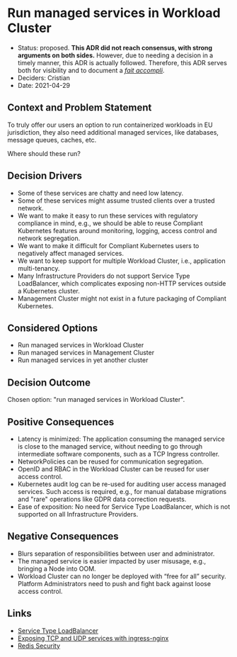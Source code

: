# Run managed services in Workload Cluster

- Status: proposed. **This ADR did not reach consensus, with strong arguments on both sides.** However, due to needing a decision in a timely manner, this ADR is actually followed. Therefore, this ADR serves both for visibility and to document a _[fait accompli](https://en.wikipedia.org/wiki/Glossary_of_French_expressions_in_English#F)_.
- Deciders: Cristian
- Date: 2021-04-29

## Context and Problem Statement

To truly offer our users an option to run containerized workloads in EU jurisdiction, they also need additional managed services, like databases, message queues, caches, etc.

Where should these run?

## Decision Drivers

- Some of these services are chatty and need low latency.
- Some of these services might assume trusted clients over a trusted network.
- We want to make it easy to run these services with regulatory compliance in mind, e.g., we should be able to reuse Compliant Kubernetes features around monitoring, logging, access control and network segregation.
- We want to make it difficult for Compliant Kubernetes users to negatively affect managed services.
- We want to keep support for multiple Workload Cluster, i.e., application multi-tenancy.
- Many Infrastructure Providers do not support Service Type LoadBalancer, which complicates exposing non-HTTP services outside a Kubernetes cluster.
- Management Cluster might not exist in a future packaging of Compliant Kubernetes.

## Considered Options

- Run managed services in Workload Cluster
- Run managed services in Management Cluster
- Run managed services in yet another cluster

## Decision Outcome

Chosen option: "run managed services in Workload Cluster".

## Positive Consequences

- Latency is minimized: The application consuming the managed service is close to the managed service, without needing to go through intermediate software components, such as a TCP Ingress controller.
- NetworkPolicies can be reused for communication segregation.
- OpenID and RBAC in the Workload Cluster can be reused for user access control.
- Kubernetes audit log can be re-used for auditing user access managed services. Such access is required, e.g., for manual database migrations and "rare" operations like GDPR data correction requests.
- Ease of exposition: No need for Service Type LoadBalancer, which is not supported on all Infrastructure Providers.

## Negative Consequences

- Blurs separation of responsibilities between user and administrator.
- The managed service is easier impacted by user misusage, e.g., bringing a Node into OOM.
- Workload Cluster can no longer be deployed with “free for all” security. Platform Administrators need to push and fight back against loose access control.

## Links

- [Service Type LoadBalancer](https://kubernetes.io/docs/concepts/services-networking/service/#loadbalancer)
- [Exposing TCP and UDP services with ingress-nginx](https://kubernetes.github.io/ingress-nginx/user-guide/exposing-tcp-udp-services/)
- [Redis Security](https://redis.io/topics/security/)

